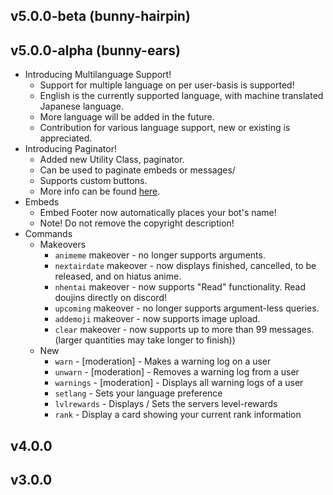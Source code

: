 ## v5.0.0-beta (bunny-hairpin)

## v5.0.0-alpha (bunny-ears)
* Introducing Multilanguage Support!
  - Support for multiple language on per user-basis is supported!
  - English is the currently supported language, with machine translated Japanese language.
  - More language will be added in the future.
  - Contribution for various language support, new or existing is appreciated.
* Introducing Paginator!
  - Added new Utility Class, paginator.
  - Can be used to paginate embeds or messages/
  - Supports custom buttons.
  - More info can be found [here]().
* Embeds
  - Embed Footer now automatically places your bot's name!
  - Note! Do not remove the copyright description!
* Commands
  * Makeovers
    - `animeme` makeover - no longer supports arguments.
    - `nextairdate` makeover - now displays finished, cancelled, to be released, and on hiatus anime.
    - `nhentai` makeover - now supports "Read" functionality. Read doujins directly on discord!
    - `upcoming` makeover - no longer supports argument-less queries.
    - `addemoji` makeover - now supports image upload.
    - `clear` makeover - now supports up to more than 99 messages. (larger quantities may take longer to finish))
  * New
    - `warn` - [moderation] - Makes a warning log on a user
    - `unwarn` - [moderation] - Removes a warning log from a user
    - `warnings` - [moderation] - Displays all warning logs of a user
    - `setlang` - Sets your language preference
    - `lvlrewards` - Displays / Sets the servers level-rewards
    - `rank` - Display a card showing your current rank information

## v4.0.0

## v3.0.0
